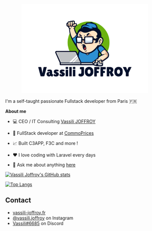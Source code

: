 <p align="center"><img width="400" src="images/logo.png" alt="Logo"></p>

I'm a self-taught passionate Fullstack developer from Paris 🇫🇷

**About me**

- 💻 CEO / IT Consulting [Vassili JOFFROY](https://vassili-joffroy.fr/)

- 💼 FullStack developer at [CommoPrices](https://commoprices.com/)

- 📈 Built C3APP, F3C and more !

- ❤️ I love coding with Laravel every days

- 💬 Ask me about anything [here](https://github.com/vassilidev/vassilidev/issues)

[![Vassili Joffroy's GitHub stats](https://github-readme-stats.vercel.app/api?username=vassilidev&count_private=true&show_icons=true&theme=algolia)](https://github.com/anuraghazra/github-readme-stats)

[![Top Langs](https://github-readme-stats.vercel.app/api/top-langs/?username=vassilidev&theme=algolia&layout=compact&hide=css)](https://github.com/anuraghazra/github-readme-stats)

## Contact
- [vassili-joffroy.fr](https://vassili-joffroy.fr)
- [@vassili.joffroy](https://www.instagram.com/vassili.joffroy) on Instagram
- [Vassili#6685](https://discord.com/) on Discord
